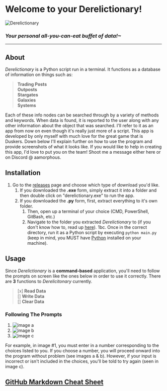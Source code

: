 # Welcome to your Derelictionary!
![Derelictionary](https://i.imgur.com/rwFpGtl.png)
### *Your personal all-you-can-eat buffet of data!~*
---
## About
*Derelictionary* is a Python script  run in a terminal. It functions as a database of information on things such as:
> **Trading Posts**<br>
> **Outposts**<br>
> **Stargates**<br>
> **Galaxies**<br>
> **Systems**

Each of these info nodes can be searched through by a variety of methods and keywords. When data is found, it is reported to the user along with any other information about the object that was searched. I'll refer to it as an app from now on even though it's really just more of a script.
This app is developed by only myself with much love for the great game that is Duskers. Down below I'll explain further on how to use the program and provide screenshots of what it looks like. If you would like to help in creating this app, I'd love to put you on the team! Shoot me a message either here or on Discord @ aamorphous.

## Installation
 1. Go to the [releases](https://github.com/ManWithACap/derelictionary/releases) page and choose which type of download you'd like.
    1. If you downloaded the **.exe** form, simply extract it into a folder and then double click on "derelictionary.exe" to run the app.
    2. If you downloaded the **.py** form, first, extract everything to it's own folder.
        1. Then, open up a terminal of your choice (CMD, PowerShell, GitBash, etc.)
        2. Navigate to the folder you extracted *Derelictionary* to (if you don't know how to, read up [here](https://tutorials.codebar.io/command-line/introduction/tutorial.html)).
         1bc. Once in the correct directory, run it as a Python script by executing `python main.py` (keep in mind, you MUST have [Python](https://www.python.org/downloads/) installed on your machine).

## Usage
Since *Derelictionary* is a **command-based** application, you'll need to follow the prompts on screen like the ones below in order to use it correctly.
There are **3** functions to *Derelicitonary* currently.
> [x] **Read Data**<br>
> [] **Write Data**<br>
> [] **Clear Data**

### Following The Prompts
1. ![image a](https://i.imgur.com/4JEXzLD.png)
2. ![image b](https://i.imgur.com/ZXKtjgz.png)
3. ![image c](https://i.imgur.com/vlwwisr.png)

For example, in image #1, you must enter in a number corresponding to the choices listed to you.
If you choose a number, you will proceed onward into the program without problem (see images a & b).
However, if your input is incorrect or isn't included in the choices, you'll be told to try again (seen in image c).

## [GitHub Markdown Cheat Sheet](https://github.com/adam-p/markdown-here/wiki/Markdown-Cheatsheet)